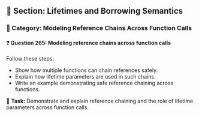 ## 📘 Section: Lifetimes and Borrowing Semantics  
### 🔹 Category: Modeling Reference Chains Across Function Calls  
#### ❓ Question 265: Modeling reference chains across function calls

Follow these steps:

- Show how multiple functions can chain references safely.
- Explain how lifetime parameters are used in such chains.
- Write an example demonstrating safe reference chaining across functions.

🔧 **Task:** Demonstrate and explain reference chaining and the role of lifetime parameters across function calls.
